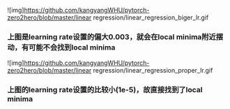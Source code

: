 
![img]https://github.com/kangyangWHU/pytorch-zero2hero/blob/master/linear regression/linear_regression_biger_lr.gif
### 上图是learning rate设置的偏大0.003，就会在local minima附近摆动，有可能不会找到local minima
![img]https://github.com/kangyangWHU/pytorch-zero2hero/blob/master/linear regression/linear_regression_proper_lr.gif
### 上图的learning rate设置的比较小(1e-5)，故直接找到了local minima
